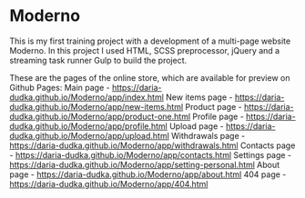 # Moderno
This is my first training project with a development of a multi-page website Moderno. 
In this project I used HTML, SCSS preprocessor, jQuery and a streaming task runner Gulp to build the project.

These are the pages of the online store, which are available for preview on Github Pages:
Main page - https://daria-dudka.github.io/Moderno/app/index.html
New items page - https://daria-dudka.github.io/Moderno/app/new-items.html
Product page - https://daria-dudka.github.io/Moderno/app/product-one.html
Profile page - https://daria-dudka.github.io/Moderno/app/profile.html
Upload page - https://daria-dudka.github.io/Moderno/app/upload.html
Withdrawals page - https://daria-dudka.github.io/Moderno/app/withdrawals.html
Contacts page - https://daria-dudka.github.io/Moderno/app/contacts.html
Settings page - https://daria-dudka.github.io/Moderno/app/setting-personal.html
About page - https://daria-dudka.github.io/Moderno/app/about.html
404 page - https://daria-dudka.github.io/Moderno/app/404.html




